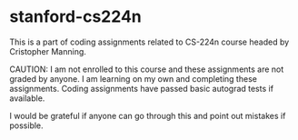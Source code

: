 # stanford-cs224n
This is a part of coding assignments related to CS-224n course headed by Cristopher Manning. 

CAUTION:
I am not enrolled to this course and these assignments are not graded by anyone. I am learning on my own and completing these assignments. Coding assignments have passed basic autograd tests if available.

I would be grateful if anyone can go through this and point out mistakes if possible.
